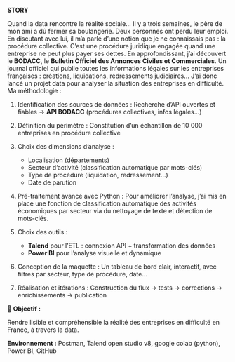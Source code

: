 **STORY**

Quand la data rencontre la réalité sociale…
Il y a trois semaines, le père de mon ami a dû fermer sa boulangerie.
Deux personnes ont perdu leur emploi.
En discutant avec lui, il m’a parlé d’une notion que je ne connaissais pas : la procédure collective.
C’est une procédure juridique engagée quand une entreprise ne peut plus payer ses dettes.
En approfondissant, j’ai découvert le **BODACC**, le **Bulletin Officiel des Annonces Civiles et Commerciales**.
Un journal officiel qui publie toutes les informations légales sur les entreprises françaises : créations, liquidations, redressements judiciaires…
J’ai donc lancé un projet data pour analyser la situation des entreprises en difficulté.
Ma méthodologie :
1. Identification des sources de données :
Recherche d’API ouvertes et fiables → **API BODACC** (procédures collectives, infos légales...)
2. Définition du périmètre :
Constitution d’un échantillon de 10 000 entreprises en procédure collective
3. Choix des dimensions d’analyse :
   
      - Localisation (départements)
      - Secteur d’activité (classification automatique par mots-clés)
      - Type de procédure (liquidation, redressement…)
      - Date de parution
4. Pré-traitement avancé avec Python :
Pour améliorer l’analyse, j’ai mis en place une fonction de classification automatique des activités économiques par secteur via du nettoyage de texte et détection de mots-clés.

5. Choix des outils :

      - **Talend** pour l’ETL : connexion API + transformation des données
      - **Power BI** pour l’analyse visuelle et dynamique
6. Conception de la maquette :
Un tableau de bord clair, interactif, avec filtres par secteur, type de procédure, date…
7. Réalisation et itérations :
Construction du flux → tests → corrections → enrichissements → publication

🎯 **Objectif :**

Rendre lisible et compréhensible la réalité des entreprises en difficulté en France, à travers la data.

**Environnement :** Postman, Talend open studio v8, google colab (python), Power BI, GitHub
